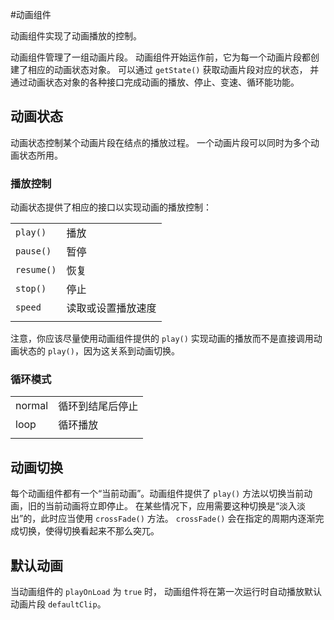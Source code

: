 
#动画组件

动画组件实现了动画播放的控制。

动画组件管理了一组动画片段。
动画组件开始运作前，它为每一个动画片段都创建了相应的动画状态对象。
可以通过 `getState()` 获取动画片段对应的状态，
并通过动画状态对象的各种接口完成动画的播放、停止、变速、循环能功能。

## 动画状态

动画状态控制某个动画片段在结点的播放过程。
一个动画片段可以同时为多个动画状态所用。

### 播放控制

动画状态提供了相应的接口以实现动画的播放控制：

| | |
|---|---|
|`play()`|播放|
|`pause()`|暂停|
|`resume()`|恢复|
|`stop()`|停止|
|`speed`|读取或设置播放速度|
|||

注意，你应该尽量使用动画组件提供的 `play()` 实现动画的播放而不是直接调用动画状态的 `play()`，因为这关系到动画切换。

### 循环模式

|||
|---|---|
|normal| 循环到结尾后停止 |
|loop|循环播放|
|||

## 动画切换

每个动画组件都有一个“当前动画”。动画组件提供了 `play()` 方法以切换当前动画，旧的当前动画将立即停止。
在某些情况下，应用需要这种切换是“淡入淡出”的，此时应当使用 `crossFade()` 方法。
`crossFade()` 会在指定的周期内逐渐完成切换，使得切换看起来不那么突兀。

## 默认动画

当动画组件的 `playOnLoad` 为 `true` 时，
动画组件将在第一次运行时自动播放默认动画片段 `defaultClip`。